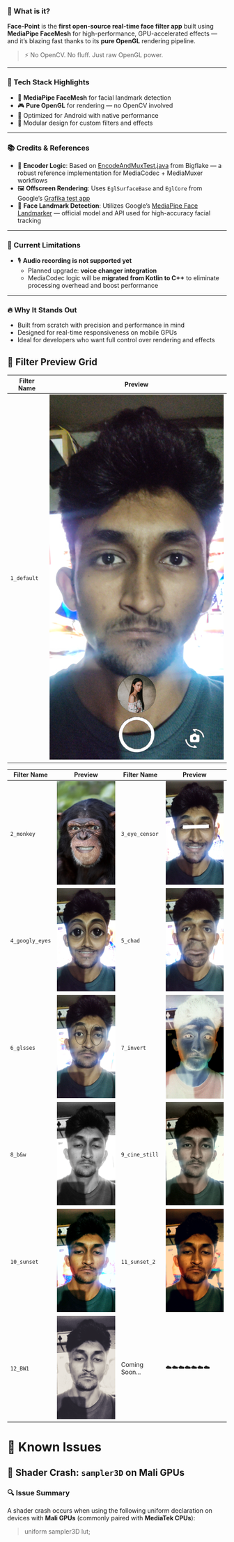 ### 🎯 What is it?

**Face-Point** is the **first open-source real-time face filter app** built using **MediaPipe FaceMesh** for high-performance, GPU-accelerated effects — and it’s blazing fast thanks to its **pure OpenGL** rendering pipeline.

> ⚡ No OpenCV. No fluff. Just raw OpenGL power.

---

### 🧵 Tech Stack Highlights

- 🧠 **MediaPipe FaceMesh** for facial landmark detection
- 🎮 **Pure OpenGL** for rendering — no OpenCV involved
- 📱 Optimized for Android with native performance
- 🧩 Modular design for custom filters and effects

---

### 📚 Credits & References

- 🎥 **Encoder Logic**: Based on [EncodeAndMuxTest.java](https://bigflake.com/mediacodec/EncodeAndMuxTest.java.txt) from Bigflake — a robust reference implementation for MediaCodec + MediaMuxer workflows
- 🖼️ **Offscreen Rendering**: Uses `EglSurfaceBase` and `EglCore` from Google’s [Grafika test app](https://github.com/google/grafika)
- 🧠 **Face Landmark Detection**: Utilizes Google’s [MediaPipe Face Landmarker](https://ai.google.dev/edge/mediapipe/solutions/vision/face_landmarker/android) — official model and API used for high-accuracy facial tracking

---

### 🚫 Current Limitations

- 🎙️ **Audio recording is not supported yet**
  - Planned upgrade: **voice changer integration**
  - MediaCodec logic will be **migrated from Kotlin to C++** to eliminate processing overhead and boost performance

---

### 🔥 Why It Stands Out

- Built from scratch with precision and performance in mind
- Designed for real-time responsiveness on mobile GPUs
- Ideal for developers who want full control over rendering and effects

## 🎨 Filter Preview Grid

| Filter Name | Preview                        |
| ----------- | ------------------------------ |
| `1_default` | ![](screenshots\1_default.png) |

| Filter Name     | Preview                            | Filter Name    | Preview                           |
| --------------- | ---------------------------------- | -------------- | --------------------------------- |
| `2_monkey`      | ![](screenshots\2_monkey.png)      | `3_eye_censor` | ![](screenshots\3_eye_censor.png) |
| `4_googly_eyes` | ![](screenshots\4_googly_eyes.png) | `5_chad`       | ![](screenshots\5_chad.png)       |
| `6_glsses`      | ![](screenshots\6_glsses.png)      | `7_invert`     | ![](screenshots\7_invert.png)     |
| `8_b&w`         | ![](screenshots\8_b&w.png)         | `9_cine_still` | ![](screenshots\9_cine_still.png) |
| `10_sunset`     | ![](screenshots\10_sunset.png)     | `11_sunset_2`  | ![](screenshots\11_sunset_2.png)  |
| `12_BW1`        | ![](screenshots\12_BW1.png)        | Coming Soon... | ☁️☁️☁️☁️☁️☁️☁️                    |

# 🐞 Known Issues

## 🧨 Shader Crash: `sampler3D` on Mali GPUs

### 🔍 Issue Summary

A shader crash occurs when using the following uniform declaration on devices with **Mali GPUs** (commonly paired with **MediaTek CPUs**):

> uniform sampler3D lut;